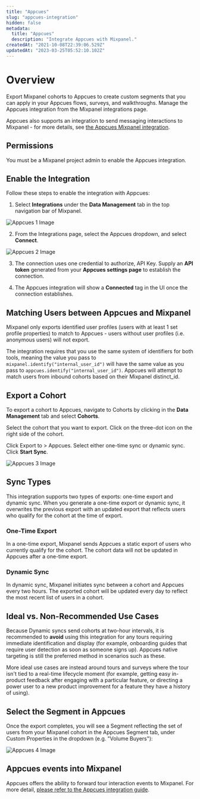 ```yaml
---
title: "Appcues"
slug: "appcues-integration"
hidden: false
metadata:
  title: "Appcues"
  description: "Integrate Appcues with Mixpanel."
createdAt: "2021-10-08T22:39:06.529Z"
updatedAt: "2023-03-25T05:52:10.102Z"
---
```


# Overview

Export Mixpanel cohorts to Appcues to create custom segments that you can apply in your Appcues flows, surveys, and walkthroughs. Manage the Appcues integration from the Mixpanel integrations page.

Appcues also supports an integration to send messaging interactions to Mixpanel - for more details, see [the Appcues Mixpanel integration](https://docs.appcues.com/article/447-integrations-list#Mixpanel).

## Permissions

You must be a Mixpanel project admin to enable the Appcues integration.

## Enable the Integration

Follow these steps to enable the integration with Appcues:

1. Select **Integrations** under the **Data Management** tab in the top navigation bar of Mixpanel.

![Appcues 1 Image](https://raw.githubusercontent.com/ranic/mixpanel-docs/main/media/Other%20Bits/Cohort%20Syncs/Appcues/appcues1.png)

2. From the Integrations page, select the Appcues dropdown, and select **Connect**.

![Appcues 2 Image](https://raw.githubusercontent.com/ranic/mixpanel-docs/main/media/Other%20Bits/Cohort%20Syncs/Appcues/appcues2.png)

3. The connection uses one credential to authorize, API Key. Supply an **API token** generated from your **Appcues settings page** to establish the connection.

3. The Appcues integration will show a **Connected** tag in the UI once the connection establishes.

## Matching Users between Appcues and Mixpanel

Mixpanel only exports identified user profiles (users with at least 1 set profile properties) to match to Appcues - users without user profiles (i.e. anonymous users) will not export.

The integration requires that you use the same system of identifiers for both tools, meaning the value you pass to `mixpanel.identify("internal_user_id")` will have the same value as you pass to `appcues.identify("internal_user_id")`. Appcues will attempt to match users from inbound cohorts based on their Mixpanel distinct_id.

## Export a Cohort

To export a cohort to Appcues, navigate to Cohorts by clicking in the **Data Management** tab and select **Cohorts**.

Select the cohort that you want to export. Click on the three-dot icon on the right side of the cohort.

Click Export to > Appcues. Select either one-time sync or dynamic sync. Click **Start Sync**.

![Appcues 3 Image](https://raw.githubusercontent.com/ranic/mixpanel-docs/main/media/Other%20Bits/Cohort%20Syncs/Appcues/appcues3.png)

## Sync Types

This integration supports two types of exports: one-time export and dynamic sync. When you generate a one-time export or dynamic sync, it overwrites the previous export with an updated export that reflects users who qualify for the cohort at the time of export.

### One-Time Export

In a one-time export, Mixpanel sends Appcues a static export of users who currently qualify for the cohort. The cohort data will not be updated in Appcues after a one-time export.

### Dynamic Sync

In dynamic sync, Mixpanel initiates sync between a cohort and Appcues every two hours. The exported cohort will be updated every day to reflect the most recent list of users in a cohort.

## Ideal vs. Non-Recommended Use Cases

Because Dynamic syncs send cohorts at two-hour intervals, it is recommended to **avoid** using this integration for any tours requiring immediate identification and display (for example, onboarding guides that require user detection as soon as someone signs up). Appcues native targeting is still the preferred method in scenarios such as these.

More ideal use cases are instead around tours and surveys where the tour isn't tied to a real-time lifecycle moment (for example, getting easy in-product feedback after engaging with a particular feature, or directing a power user to a new product improvement for a feature they have a history of using).

## Select the Segment in Appcues

Once the export completes, you will see a Segment reflecting the set of users from your Mixpanel cohort in the Appcues Segment tab, under Custom Properties in the dropdown (e.g. "Volume Buyers"):

![Appcues 4 Image](https://raw.githubusercontent.com/ranic/mixpanel-docs/main/media/Other%20Bits/Cohort%20Syncs/Appcues/appcues4.png)

## Appcues events into Mixpanel

Appcues offers the ability to forward tour interaction events to Mixpanel. For more detail, [please refer to the Appcues integration guide](https://docs.appcues.com/article/447-integrations-list#Mixpanel).





